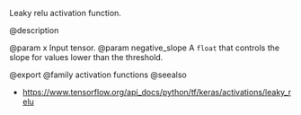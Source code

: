 Leaky relu activation function.

@description

@param x Input tensor.
@param negative_slope A `float` that controls the slope
    for values lower than the threshold.

@export
@family activation functions
@seealso
+ <https://www.tensorflow.org/api_docs/python/tf/keras/activations/leaky_relu>
